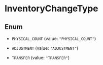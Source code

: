 
# InventoryChangeType

## Enum


* `PHYSICAL_COUNT` (value: `"PHYSICAL_COUNT"`)

* `ADJUSTMENT` (value: `"ADJUSTMENT"`)

* `TRANSFER` (value: `"TRANSFER"`)



